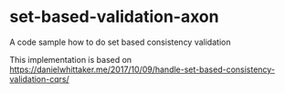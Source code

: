 # set-based-validation-axon
A code sample how to do set based consistency validation

This implementation is based on https://danielwhittaker.me/2017/10/09/handle-set-based-consistency-validation-cqrs/ 
